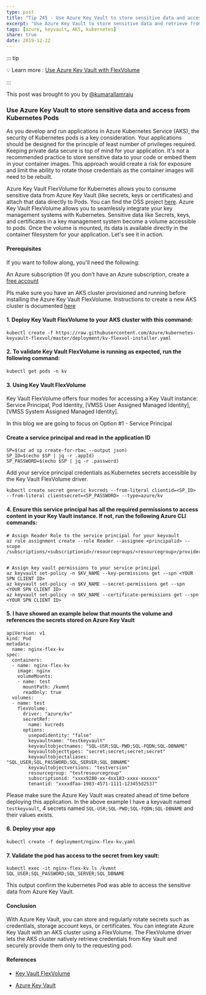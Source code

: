 ```yaml
---
type: post
title: "Tip 245 - Use Azure Key Vault to store sensitive data and access from Kubernetes Pods"
excerpt: "Use Azure Key Vault to store sensitive data and retrieve from Kubernetes Pods"
tags: [azure, keyvault, AKS, kubernetes]
share: true
date: 2019-12-22
---
```



::: tip 

:bulb: Learn more :  [Use Azure Key Vault with FlexVolume](https://docs.microsoft.com/en-us/azure/aks/developer-best-practices-pod-security/?WT.mc_id=docs-azuredevtips-azureappsdev)

:::


This post was brought to you by [@kumarallamraju](https://twitter.com/kumarallamraju)

### Use Azure Key Vault to store sensitive data and access from Kubernetes Pods

As you develop and run applications in Azure Kubernetes Service (AKS), the security of Kubernetes pods is a key consideration. Your applications should be designed for the principle of least number of privileges required. Keeping private data secure is top of mind for your application. It's not a recommended practice to store sensitive data to your code or embed them in your container images. This approach would create a risk for exposure and limit the ability to rotate those credentials as the container images will need to be rebuilt.

Azure Key Vault FlexVolume for Kubernetes allows you to consume sensitive data from Azure Key Vault (like secrets, keys or certificates) and attach that data directly to Pods.  You can find the OSS project [here](https://github.com/Azure/kubernetes-keyvault-flexvol). Azure Key Vault FlexVolume allows you to seamlessly integrate your key management systems with Kubernetes. Sensitive data like Secrets, keys, and certificates in a key management system become a volume accessible to pods. Once the volume is mounted, its data is available directly in the container filesystem for your application. Let's see it in action.


#### Prerequisites

If you want to follow along, you'll need the following:

  An Azure subscription (If you don't have an Azure subscription, create a [free account](https://azure.microsoft.com/free/?WT.mc_id=azure-azuredevtips-azureappsdev)

  Pls make sure you have an AKS cluster provisioned and running before installing the Azure Key Vault FlexVolume. Instructions to create a new AKS cluster is documented [here](https://docs.microsoft.com/en-us/azure/aks/kubernetes-walkthrough)

#### 1. Deploy Key Vault FlexVolume to your AKS cluster with this command:

```batch
kubectl create -f https://raw.githubusercontent.com/Azure/kubernetes-keyvault-flexvol/master/deployment/kv-flexvol-installer.yaml
```

#### 2. To validate Key Vault FlexVolume is running as expected, run the following command:

```batch
kubectl get pods -n kv
```

#### 3. Using Key Vault FlexVolume

Key Vault FlexVolume offers four modes for accessing a Key Vault instance: Service Principal, Pod Identity, [VMSS User Assigned Managed Identity], [VMSS System Assigned Managed Identity].

In this blog we are going to focus on Option #1 - Service Principal

#### Create a service principal and read in the application ID

```
SP=$(az ad sp create-for-rbac --output json)
SP_ID=$(echo $SP | jq -r .appId)
SP_PASSWORD=$(echo $SP | jq -r .password)
```

Add your service principal credentials as Kubernetes secrets accessible by the Key Vault FlexVolume driver.

```
kubectl create secret generic kvcreds --from-literal clientid=<SP_ID> --from-literal clientsecret=<SP_PASSWORD> --type=azure/kv
```

#### 4. Ensure this service principal has all the required permissions to access content in your Key Vault instance. If not, run the following Azure CLI commands:

```
# Assign Reader Role to the service principal for your keyvault
az role assignment create --role Reader --assignee <principalid> --scope /subscriptions/<subscriptionid>/resourcegroups/<resourcegroup>/providers/Microsoft.KeyVault/vaults/<keyvaultname>


# Assign key vault permissions to your service principal
az keyvault set-policy -n $KV_NAME --key-permissions get --spn <YOUR SPN CLIENT ID>
az keyvault set-policy -n $KV_NAME --secret-permissions get --spn <YOUR SPN CLIENT ID>
az keyvault set-policy -n $KV_NAME --certificate-permissions get --spn <YOUR SPN CLIENT ID>
```


#### 5. I have showed an example below that mounts the volume and references the secrets stored on Azure Key Vault

```
apiVersion: v1
kind: Pod
metadata:
  name: nginx-flex-kv
spec:
  containers:
  - name: nginx-flex-kv
    image: nginx
    volumeMounts:
    - name: test
      mountPath: /kvmnt
      readOnly: true
  volumes:
  - name: test
    flexVolume:
      driver: "azure/kv"
      secretRef:
        name: kvcreds                             
      options:
        usepodidentity: "false"                  
        keyvaultname: "testkeyvault"             
        keyvaultobjectnames: "SQL-USR;SQL-PWD;SQL-FQDN;SQL-DBNAME"
        keyvaultobjecttypes: "secret;secret;secret;secret"
        keyvaultobjectaliases: "SQL_USER;SQL_PASSWORD;SQL_SERVER;SQL_DBNAME"
        keyvaultobjectversions: "testversion"     
        resourcegroup: "testresourcegroup"        
        subscriptionid: "xxxx9280-xx-4xx183-xxxx-xxxxxx"  
        tenantid: "xxxxdfaa-1983-4571-1111-123455d2537"
```

Please make sure the Azure Key Vault was created ahead of time before deploying this application. In the above example I have a keyvault named `testkeyvault`, 4 secrets named `SQL-USR;SQL-PWD;SQL-FQDN;SQL-DBNAME` and their values exists. 

#### 6. Deploy your app

```
kubectl create -f deployment/nginx-flex-kv.yaml
```


#### 7. Validate the pod has access to the secret from key vault:

```
kubectl exec -it nginx-flex-kv ls /kvmnt
SQL_USER;SQL_PASSWORD;SQL_SERVER;SQL_DBNAME
```

This output confirm the kubernetes Pod was able to access the sensitive data from Azure Key Vault.


#### Conclusion

With Azure Key Vault, you can store and regularly rotate secrets such as credentials, storage account keys, or certificates. You can integrate Azure Key Vault with an AKS cluster using a FlexVolume. The FlexVolume driver lets the AKS cluster natively retrieve credentials from Key Vault and securely provide them only to the requesting pod. 

#### References

* [Key Vault FlexVolume](https://github.com/Azure/kubernetes-keyvault-flexvol?WT.mc_id=docs-azuredevtips-azureappsdev)

* [Azure Key Vault](https://azure.microsoft.com/en-us/services/key-vault/?WT.mc_id=docs-azuredevtips-azureappsdev)

